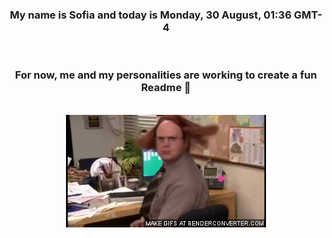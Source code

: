 


<div align="center">
<h3 >My name is Sofia and today is Monday, 30 August, 01:36 GMT-4</h3><br>
<h3 >For now, me and my personalities are working to create a fun Readme 👋
</h3><br>
<img src='img/dwight.gif' alt='working...'/>
</div>
